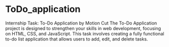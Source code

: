 # ToDo_application
Internship Task: To-Do Application by Motion Cut The To-Do Application project is designed to strengthen your skills in web development, focusing on HTML, CSS, and JavaScript. This task involves creating a fully functional to-do list application that allows users to add, edit, and delete tasks.
